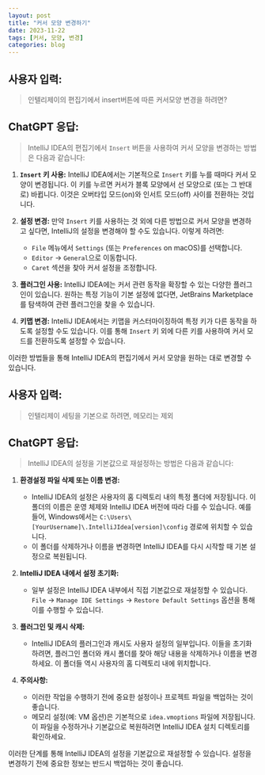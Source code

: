 ```yaml
---
layout: post
title: "커서 모양 변경하기"
date: 2023-11-22
tags: [커서, 모양, 변경]
categories: blog
---
```


## 사용자 입력:
> 인텔리제이의 편집기에서 insert버튼에 따른 커서모양 변경을 하려면?

## ChatGPT 응답:
> IntelliJ IDEA의 편집기에서 `Insert` 버튼을 사용하여 커서 모양을 변경하는 방법은 다음과 같습니다:

1. **`Insert` 키 사용:** IntelliJ IDEA에서는 기본적으로 `Insert` 키를 누를 때마다 커서 모양이 변경됩니다. 이 키를 누르면 커서가 블록 모양에서 선 모양으로 (또는 그 반대로) 바뀝니다. 이것은 오버타입 모드(on)와 인서트 모드(off) 사이를 전환하는 것입니다.

2. **설정 변경:** 만약 `Insert` 키를 사용하는 것 외에 다른 방법으로 커서 모양을 변경하고 싶다면, IntelliJ의 설정을 변경해야 할 수도 있습니다. 이렇게 하려면:
   - `File` 메뉴에서 `Settings` (또는 `Preferences` on macOS)를 선택합니다.
   - `Editor` → `General`으로 이동합니다.
   - `Caret` 섹션을 찾아 커서 설정을 조정합니다.

3. **플러그인 사용:** IntelliJ IDEA에는 커서 관련 동작을 확장할 수 있는 다양한 플러그인이 있습니다. 원하는 특정 기능이 기본 설정에 없다면, JetBrains Marketplace를 탐색하여 관련 플러그인을 찾을 수 있습니다.

4. **키맵 변경:** IntelliJ IDEA에서는 키맵을 커스터마이징하여 특정 키가 다른 동작을 하도록 설정할 수도 있습니다. 이를 통해 `Insert` 키 외에 다른 키를 사용하여 커서 모드를 전환하도록 설정할 수 있습니다.

이러한 방법들을 통해 IntelliJ IDEA의 편집기에서 커서 모양을 원하는 대로 변경할 수 있습니다.

## 사용자 입력:
> 인텔리제이 세팅을 기본으로 하려면, 메모리는 제외

## ChatGPT 응답:
> IntelliJ IDEA의 설정을 기본값으로 재설정하는 방법은 다음과 같습니다:

1. **환경설정 파일 삭제 또는 이름 변경:**
   - IntelliJ IDEA의 설정은 사용자의 홈 디렉토리 내의 특정 폴더에 저장됩니다. 이 폴더의 이름은 운영 체제와 IntelliJ IDEA 버전에 따라 다를 수 있습니다. 예를 들어, Windows에서는 `C:\Users\[YourUsername]\.IntelliJIdea[version]\config` 경로에 위치할 수 있습니다.
   - 이 폴더를 삭제하거나 이름을 변경하면 IntelliJ IDEA를 다시 시작할 때 기본 설정으로 복원됩니다.

2. **IntelliJ IDEA 내에서 설정 초기화:**
   - 일부 설정은 IntelliJ IDEA 내부에서 직접 기본값으로 재설정할 수 있습니다. `File` → `Manage IDE Settings` → `Restore Default Settings` 옵션을 통해 이를 수행할 수 있습니다.

3. **플러그인 및 캐시 삭제:**
   - IntelliJ IDEA의 플러그인과 캐시도 사용자 설정의 일부입니다. 이들을 초기화하려면, 플러그인 폴더와 캐시 폴더를 찾아 해당 내용을 삭제하거나 이름을 변경하세요. 이 폴더들 역시 사용자의 홈 디렉토리 내에 위치합니다.

4. **주의사항:**
   - 이러한 작업을 수행하기 전에 중요한 설정이나 프로젝트 파일을 백업하는 것이 좋습니다.
   - 메모리 설정(예: VM 옵션)은 기본적으로 `idea.vmoptions` 파일에 저장됩니다. 이 파일을 수정하거나 기본값으로 복원하려면 IntelliJ IDEA 설치 디렉토리를 확인하세요.

이러한 단계를 통해 IntelliJ IDEA의 설정을 기본값으로 재설정할 수 있습니다. 설정을 변경하기 전에 중요한 정보는 반드시 백업하는 것이 좋습니다.

